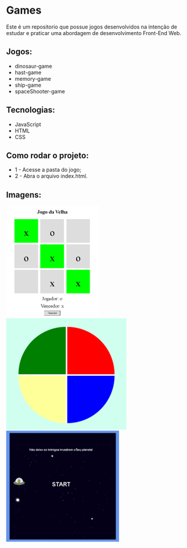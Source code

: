 # Games

Este é um repositorio que possue jogos desenvolvidos na intenção de estudar e praticar uma abordagem de desenvolvimento Front-End Web.

## Jogos:
- dinosaur-game
- hast-game
- memory-game
- ship-game
- spaceShooter-game

## Tecnologias:
- JavaScript
- HTML
- CSS

## Como rodar o projeto:
* 1 - Acesse a pasta do jogo;
* 2 - Abra o arquivo index.html.

## Imagens:
<img src="./uploads/hast-game.PNG" height="300" alt="Screenshot"/>      <img src="./uploads/memory-game.PNG" height="300" alt="Screenshot"/>    <img src="./uploads/space-shooter-game.PNG" height="300" alt="Screenshot"/>
